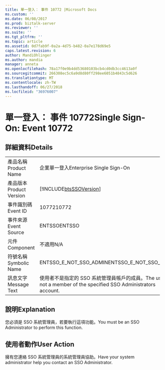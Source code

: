 ```yaml
---
title: 單一登入： 事件 10772 |Microsoft Docs
ms.custom: ''
ms.date: 06/08/2017
ms.prod: biztalk-server
ms.reviewer: ''
ms.suite: ''
ms.tgt_pltfrm: ''
ms.topic: article
ms.assetid: 0d7fab9f-0a2a-4d75-b482-0a7e178d69e5
caps.latest.revision: 6
author: MandiOhlinger
ms.author: mandia
manager: anneta
ms.openlocfilehash: 78a17f0e9b4dd53680103bcb4cd0db3cc4613a0f
ms.sourcegitcommit: 266308ec5c6a9d8d80ff298ee6051b4843c5d626
ms.translationtype: MT
ms.contentlocale: zh-TW
ms.lasthandoff: 06/27/2018
ms.locfileid: "36976007"
---
```

# <a name="single-sign-on-event-10772"></a><span data-ttu-id="a798b-102">單一登入： 事件 10772</span><span class="sxs-lookup"><span data-stu-id="a798b-102">Single Sign-On: Event 10772</span></span>
## <a name="details"></a><span data-ttu-id="a798b-103">詳細資料</span><span class="sxs-lookup"><span data-stu-id="a798b-103">Details</span></span>  
  
|                 |                                                                       |
|-----------------|-----------------------------------------------------------------------|
|  <span data-ttu-id="a798b-104">產品名稱</span><span class="sxs-lookup"><span data-stu-id="a798b-104">Product Name</span></span>   |                       <span data-ttu-id="a798b-105">企業單一登入</span><span class="sxs-lookup"><span data-stu-id="a798b-105">Enterprise Single Sign-On</span></span>                       |
| <span data-ttu-id="a798b-106">產品版本</span><span class="sxs-lookup"><span data-stu-id="a798b-106">Product Version</span></span> |      [!INCLUDE[btsSSOVersion](../includes/btsssoversion-md.md)]       |
|    <span data-ttu-id="a798b-107">事件識別碼</span><span class="sxs-lookup"><span data-stu-id="a798b-107">Event ID</span></span>     |                                 <span data-ttu-id="a798b-108">10772</span><span class="sxs-lookup"><span data-stu-id="a798b-108">10772</span></span>                                 |
|  <span data-ttu-id="a798b-109">事件來源</span><span class="sxs-lookup"><span data-stu-id="a798b-109">Event Source</span></span>   |                                <span data-ttu-id="a798b-110">ENTSSO</span><span class="sxs-lookup"><span data-stu-id="a798b-110">ENTSSO</span></span>                                 |
|    <span data-ttu-id="a798b-111">元件</span><span class="sxs-lookup"><span data-stu-id="a798b-111">Component</span></span>    |                                  <span data-ttu-id="a798b-112">不適用</span><span class="sxs-lookup"><span data-stu-id="a798b-112">N/A</span></span>                                  |
|  <span data-ttu-id="a798b-113">符號名稱</span><span class="sxs-lookup"><span data-stu-id="a798b-113">Symbolic Name</span></span>  |                        <span data-ttu-id="a798b-114">ENTSSO_E_NOT_SSO_ADMIN</span><span class="sxs-lookup"><span data-stu-id="a798b-114">ENTSSO_E_NOT_SSO_ADMIN</span></span>                         |
|  <span data-ttu-id="a798b-115">訊息文字</span><span class="sxs-lookup"><span data-stu-id="a798b-115">Message Text</span></span>   | <span data-ttu-id="a798b-116">使用者不是指定的 SSO 系統管理員帳戶的成員。</span><span class="sxs-lookup"><span data-stu-id="a798b-116">The user is not a member of the specified SSO Administrators account.</span></span> |
  
## <a name="explanation"></a><span data-ttu-id="a798b-117">說明</span><span class="sxs-lookup"><span data-stu-id="a798b-117">Explanation</span></span>  
 <span data-ttu-id="a798b-118">您必須是 SSO 系統管理員，若要執行這項功能。</span><span class="sxs-lookup"><span data-stu-id="a798b-118">You must be an SSO Administrator to perform this function.</span></span>  
  
## <a name="user-action"></a><span data-ttu-id="a798b-119">使用者動作</span><span class="sxs-lookup"><span data-stu-id="a798b-119">User Action</span></span>  
 <span data-ttu-id="a798b-120">擁有您連絡 SSO 系統管理員的系統管理員協助。</span><span class="sxs-lookup"><span data-stu-id="a798b-120">Have your system administrator help you contact an SSO Administrator.</span></span>